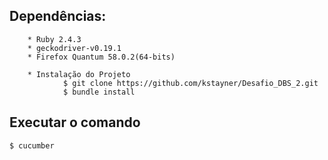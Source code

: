 ## Dependências:

        * Ruby 2.4.3
        * geckodriver-v0.19.1
        * Firefox Quantum 58.0.2(64-bits)

        * Instalação do Projeto
                $ git clone https://github.com/kstayner/Desafio_DBS_2.git
                $ bundle install


## Executar o comando

    $ cucumber
